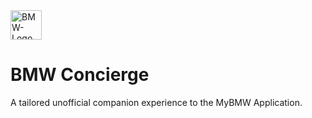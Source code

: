 <img width="50" height="47" alt="BMW-Logo" src="https://github.com/user-attachments/assets/9ba64150-410c-4a1c-90a5-b900e21771eb" />

# BMW Concierge
A tailored unofficial companion experience to the MyBMW Application.

[^1]:  All logos and brand names are property of their respective owners, and the use does not imply endorsement of or affiliation with Smartcar. This project is not affiliated with BMW AG or its subsidiaries.
